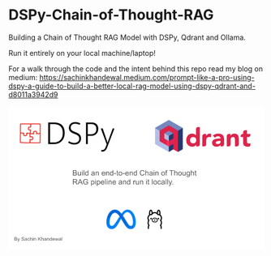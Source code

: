 # DSPy-Chain-of-Thought-RAG
Building a Chain of Thought RAG Model with DSPy, Qdrant and Ollama.

Run it entirely on your local machine/laptop!

For a walk through the code and the intent behind this repo read my blog on medium: https://sachinkhandewal.medium.com/prompt-like-a-pro-using-dspy-a-guide-to-build-a-better-local-rag-model-using-dspy-qdrant-and-d8011a3942d9

![](https://github.com/sachink1729/DSPy-Chain-of-Thought-RAG/blob/main/cover.png)
